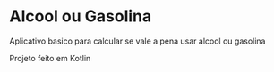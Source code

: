 # Alcool ou Gasolina
Aplicativo basico para calcular se vale a pena usar alcool ou gasolina

Projeto feito em Kotlin
